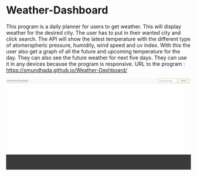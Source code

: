 # Weather-Dashboard

This program is a daily planner for users to get weather. This will display weather for the desired city. The user has to put in their wanted city and click search. The API will show the latest temperature with the different type of atomerspheric pressure, humidity, wind speed and uv index. With this the user also get a graph of all the future and upcoming temperature for the day. They can also see the future weather for next five days. They can use it in any devices because the program is responsive. URL to the program : https://smundhada.github.io/Weather-Dashboard/

![alt text](weathergif.gif)
